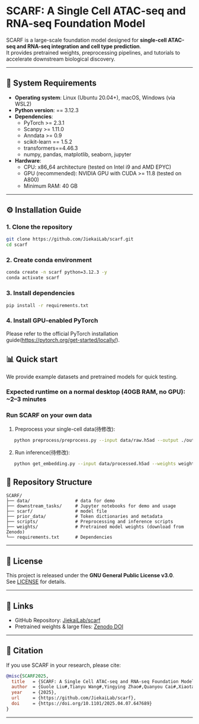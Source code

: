 # SCARF: A Single Cell ATAC-seq and RNA-seq Foundation Model

SCARF is a large-scale foundation model designed for **single-cell ATAC-seq and RNA-seq integration and cell type prediction**.  
It provides pretrained weights, preprocessing pipelines, and tutorials to accelerate downstream biological discovery.

---

## 🚀 System Requirements

- **Operating system**: Linux (Ubuntu 20.04+), macOS, Windows (via WSL2)
- **Python version**: == 3.12.3
- **Dependencies**:
  - PyTorch >= 2.3.1
  - Scanpy >= 1.11.0
  - Anndata >= 0.9
  - scikit-learn == 1.5.2
  - transformers==4.46.3
  - numpy, pandas, matplotlib, seaborn, jupyter
- **Hardware**:
  - CPU: x86_64 architecture (tested on Intel i9 and AMD EPYC)
  - GPU (recommended): NVIDIA GPU with CUDA >= 11.8 (tested on A800)
  - Minimum RAM: 40 GB

---

## ⚙️ Installation Guide

### 1. Clone the repository
```bash
git clone https://github.com/JiekaiLab/scarf.git
cd scarf
```
### 2. Create conda environment
```bash
conda create -n scarf python=3.12.3 -y
conda activate scarf
```
### 3. Install dependencies
```bash
pip install -r requirements.txt
```
### 4. Install GPU-enabled PyTorch
Please refer to the official PyTorch installation guide(https://pytorch.org/get-started/locally/).

## 📊 Quick start

We provide example datasets and pretrained models for quick testing. 
### Expected runtime on a normal desktop (40GB RAM, no GPU): ~2–3 minutes

### Run SCARF on your own data

1. Preprocess your single-cell data(待修改):
```bash
   python preprocess/preprocess.py --input data/raw.h5ad --output ./output
```

2. Run inference(待修改):
```bash
   python get_embedding.py --input data/processed.h5ad --weights weights/
```

## 📂 Repository Structure

```
SCARF/
├── data/                 # data for demo
├── downstream_tasks/     # Jupyter notebooks for demo and usage
├── scarf/                # model file
├── prior_data/           # Token dictionaries and metadata
├── scripts/              # Preprocessing and inference scripts
├── weights/              # Pretrained model weights (download from Zenodo)
└── requirements.txt      # Dependencies
```

---

## 📜 License

This project is released under the **GNU General Public License v3.0**.  
See [LICENSE](./LICENSE) for details.

---

## 🔗 Links

* GitHub Repository: [JiekaiLab/scarf](https://github.com/JiekaiLab/scarf)
* Pretrained weights & large files: [Zenodo DOI](https://doi.org/10.5281/zenodo.16956913)

---

## 📖 Citation

If you use SCARF in your research, please cite:

```bibtex
@misc{SCARF2025,
  title   = {SCARF: A Single Cell ATAC-seq and RNA-seq Foundation Model},
  author  = {Guole Liu#,Tianyu Wang#,Yingying Zhao#,Quanyou Cai#,Xiaotao Wang#,Ziyi Wen,Lihui Lin*, Yongbing Zhao*, Ge Yang*,Jiekai Chen*},
  year    = {2025},
  url     = {https://github.com/JiekaiLab/scarf},
  doi     = {https://doi.org/10.1101/2025.04.07.647689}
}
```

---

